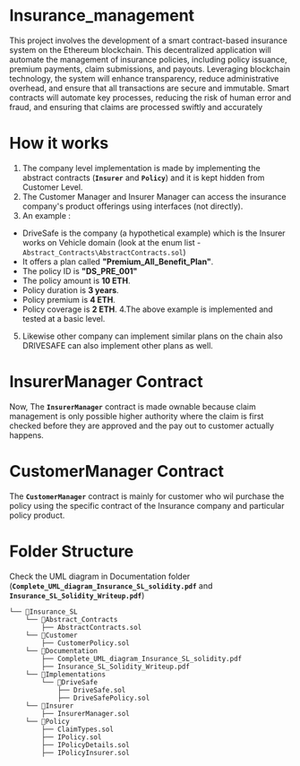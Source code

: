 # Insurance_management
This project involves the development of a smart contract-based insurance system on the Ethereum blockchain. This decentralized application will automate the management of insurance policies, including policy issuance, premium payments, claim submissions, and payouts. Leveraging blockchain technology, the system will enhance transparency, reduce administrative overhead, and ensure that all transactions are secure and immutable. Smart contracts will automate key processes, reducing the risk of human error and fraud, and ensuring that claims are processed swiftly and accurately
# How it works 
1. The company level implementation is made by implementing the abstract contracts (**`Insurer`** and **`Policy`**) and it is kept hidden from
Customer Level.
2. The Customer Manager and Insurer Manager can access the insurance company's product offerings using interfaces (not directly).
3. An example :
- DriveSafe is the company (a hypothetical example) which is the Insurer works on Vehicle domain (look at the enum list - `Abstract_Contracts\AbstractContracts.sol`)
- It offers a plan called **"Premium_All_Benefit_Plan"**.
- The policy ID is **"DS_PRE_001"**
- The policy amount is **10 ETH**.
- Policy duration is **3 years**.
- Policy premium is **4 ETH**.
- Policy coverage is **2 ETH**.
4.The above example is implemented and tested at a basic level.
5. Likewise other company can implement similar plans on the chain also DRIVESAFE can also implement other plans as well.

# InsurerManager Contract
Now, The **`InsurerManager`** contract is made ownable because claim management is only possible higher authority where the claim is
first checked before they are approved and the pay out to customer actually happens.

# CustomerManager Contract
The **`CustomerManager`** contract is mainly for customer who wil purchase the policy using the specific contract of the Insurance
company and particular policy product.

# Folder Structure

Check the UML diagram in Documentation folder (**`Complete_UML_diagram_Insurance_SL_solidity.pdf`** and **`Insurance_SL_Solidity_Writeup.pdf`**) 

```
└── 📁Insurance_SL
    └── 📁Abstract_Contracts
        ├── AbstractContracts.sol
    └── 📁Customer
        ├── CustomerPolicy.sol
    └── 📁Documentation
        ├── Complete_UML_diagram_Insurance_SL_solidity.pdf
        ├── Insurance_SL_Solidity_Writeup.pdf
    └── 📁Implementations
        └── 📁DriveSafe
            ├── DriveSafe.sol
            ├── DriveSafePolicy.sol
    └── 📁Insurer
        ├── InsurerManager.sol
    └── 📁Policy
        ├── ClaimTypes.sol
        ├── IPolicy.sol
        ├── IPolicyDetails.sol
        ├── IPolicyInsurer.sol
```
